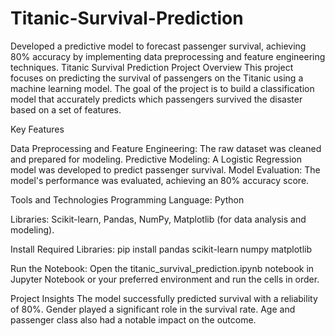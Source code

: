 # Titanic-Survival-Prediction
Developed a predictive model to forecast passenger survival, achieving 80% accuracy by implementing data preprocessing and feature engineering techniques.
Titanic Survival Prediction
Project Overview
This project focuses on predicting the survival of passengers on the Titanic using a machine learning model. 
The goal of the project is to build a classification model that accurately predicts which passengers survived the disaster based on a set of features.

Key Features

Data Preprocessing and Feature Engineering: The raw dataset was cleaned and prepared for modeling.
Predictive Modeling: A Logistic Regression model was developed to predict passenger survival.
Model Evaluation: The model's performance was evaluated, achieving an 80% accuracy score.

Tools and Technologies
Programming Language: Python

Libraries: Scikit-learn, Pandas, NumPy, Matplotlib (for data analysis and modeling).

Install Required Libraries:
pip install pandas scikit-learn numpy matplotlib

Run the Notebook:
Open the titanic_survival_prediction.ipynb notebook in Jupyter Notebook or your preferred environment and run the cells in order.

Project Insights
The model successfully predicted survival with a reliability of 80%.
Gender played a significant role in the survival rate.
Age and passenger class also had a notable impact on the outcome.


